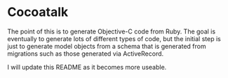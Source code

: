 # Cocoatalk

The point of this is to generate Objective-C code from Ruby. The goal is
eventually to generate lots of different types of code, but the initial
step is just to generate model objects from a schema that is generated
from migrations such as those generated via ActiveRecord.

I will update this README as it becomes more useable.
